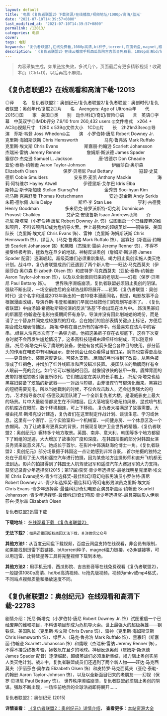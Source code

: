 ```yaml
---
layout: default
title: '电影《复仇者联盟2》下载资源/在线播放/视频地址/1080p/高清/蓝光'
date: "2021-07-10T14:39:57+0800"
last_modified_at: "2021-07-10T14:39:57+0800"
permalink: /12013/
categories: 电影
cover:
tags: 电影
keywords: '复仇者联盟2,在线免费看,1080p高清,bt种子,torrent,百度云盘,magnet,磁力链,迅雷下载资源'
description: '《复仇者联盟2》在线云播放手机西瓜影院吉吉影音免费看，1080p高清bd/hd未删减完整版和tc抢先枪版，mkv/mp4格式，附带bt/torrent种子、magnet/磁力链、百度云盘、网盘资源迅雷下载链接'
---
```


>内容采集生成，如果链接失效，多试几个，页面最后有更多精彩视频！收藏本页（Ctrl+D)，以后再找不麻烦。


## 《复仇者联盟2》在线观看和高清下载-12013

◎译　　名　复仇者联盟2：奥创纪元/复仇者联盟2/复仇者联盟：奥创时代/复仇者联盟：奥创年代/复联2◎片　　名　Avengers: Age of Ultron◎年　　代　2015◎国　　家　美国◎类　　别　动作/科幻/奇幻/冒险◎语　　言　英语◎字　　幕　中英双字◎IMDb评分 7.9/10 from 260,432 users ◎文件格式　x264 + AC3◎视频尺寸　1280 x 539◎文件大小　1CD◎片　　长　2h21m33sec◎导　　演　乔斯·韦登 Joss Whedon◎主　　演　小罗伯特·唐尼 Robert Downey Jr.　　　　　　克里斯·海姆斯沃斯 Chris Hemsworth　　　　　　马克·鲁弗洛 Mark Ruffalo　　　　　　克里斯·埃文斯 Chris Evans　　　　　　斯嘉丽·约翰逊 Scarlett Johansson　　　　　　杰瑞米·雷纳 Jeremy Renner　　　　　　詹姆斯·斯派德 James Spader　　　　　　塞缪尔·杰克逊 Samuel L. Jackson　　　　　　唐·钱德尔 Don Cheadle　　　　　　亚伦·泰勒-约翰逊 Aaron Taylor-Johnson　　　　　　伊丽莎白·奥尔森 Elizabeth Olsen　　　　　　保罗·贝坦尼 Paul Bettany　　　　　　寇碧·史莫德斯 Cobie Smulders　　　　　　安东尼·麦凯 Anthony Mackie　　　　　　海莉·阿特维尔 Hayley Atwell　　　　　　伊德里斯·艾尔巴 Idris Elba　　　　　　斯特兰·斯卡斯加德 Stellan Skarsg?rd　　　　　　金秀贤 Soo-hyun Kim　　　　　　托马斯·克莱舒曼 Thomas Kretschmann　　　　　　安迪·瑟金斯 Andy Serkis　　　　　　朱莉·德尔佩 Julie Delpy　　　　　　斯坦·李 Stan Lee　　　　　　亨利·古德曼 Henry Goodman　　　　　　多米尼克·普罗沃斯特-切克利 Dominique Provost-Chalkley　　　　　　艾萨克·安德鲁斯 Isaac Andrews◎简　　介　　托尼·斯塔克（小罗伯特·唐尼 Robert Downey Jr. 饰）试图重启一个已经废弃的维和项目，不料该项目却成为危机导火索。世上最强大的超级英雄——钢铁侠、美国队长（克里斯·埃文斯 Chris Evans 饰）、雷神（克里斯·海姆斯沃斯 Chris Hemsworth 饰）、绿巨人（马克·鲁弗洛 Mark Ruffalo 饰）、黑寡妇（斯嘉丽·约翰逊 Scarlett Johansson 饰）和鹰眼（杰瑞米·雷纳 Jeremy Renner 饰），不得不接受终极考验，拯救危在旦夕的地球。神秘反派奥创（詹姆斯·斯派德 James Spader 配音）逐渐崛起，超级英雄们必须重新集结，竭力阻止奥创实施人类灭绝计划。战斗中，复仇者联盟成员们还遇到了两个新人物——旺达·马克西莫夫（伊丽莎白·奥尔森 Elizabeth Olsen 饰）和皮特罗·马克西莫夫（亚伦·泰勒-约翰逊 Aaron Taylor-Johnson 饰），以及以全新面目归来的老朋友——幻视（保罗·贝坦尼 Paul Bettany 饰）。　　世界秩序濒临崩溃，复仇者联盟必须阻止奥创的阴谋。强敌不断出现，一场空前绝后的全球浩战即将展开……花絮.《复仇者联盟：奥创时代》这个名字和漫威2013年新出的一套10卷本漫画同名，但是，电影故事不会根据漫画改编，导演乔斯·韦登和编剧们早就已经按他们的规划写剧本了。.《复仇者联盟》中由汤姆·希德勒斯顿扮演的反派“洛基”不会出现在本片中。.饰演黑寡妇的斯嘉丽·约翰逊在电影拍摄期间怀有身孕，导演并没有因此削减她的戏份，而是请了三个替身共同完成较激烈的打戏，会在她们的脸部表情关键点上标记，方便后期合成处理表情捕捉。.斯坦·李称在自己所有的客串中，他最喜欢在该片中的客串。.绿巨人浩克本次有了一条弹力裤。他把这条裤子穿在衣服底下，这样下次变身时就不会再发生尴尬情况了。这条高科技短裤由超细纤维制成，可以随意伸展。.托尼·斯塔克升级了鹰眼的装备，使他有各式箭头配合各种目的使用。部分箭头的作用在电影中有明确展示，部分则会让观众看得目瞪口呆。箭筒也变得更高级——更自动化、装箭速度更快，可装九支箭。.鹰眼的弓也得到了改良，从黑色被漆成了红褐色，并增加了红外线瞄准和声波瞄准装置。.美国队长的盾牌同样有令人眼前一亮的变化。如今它可以被随时召回，就像钢铁侠的装甲一样。盾牌背面的皮带扣被磁铁吸引装置所取代，它们被固定在美队的长手套上。.托尼·斯塔克也给黑寡妇装备了炫酷的新武器——一对战斗短棍，由菲律宾竹节棍演化而来。黑寡妇的短棍需要充电，所以当她戳刺的时候，不仅会攻击敌人，还会迸发强大的电力。.艺术指导查尔斯·伍德及其团队建了一个全新复仇者大楼，是漫威影史上最大的场景。片中大量剧情都发生在不同楼层。巨大落地窗尽收纽约风景，昆式喷气机的机库近在眼前。数个环境相连，可上下移动。.复仇者大楼满足了故事需要。大楼由托尼·斯塔克设计建造，复仇者们在这里制定作战计划、谈谈生意、学习或休息。这里有一个客厅、三个实验室和一个机械室、一间健身房、一个休息区及一个衣帽间。.为了让故事有更真实的背景，并展现复联护卫全世界的精髓，《复仇者联盟2：奥创纪元》辗转多个地方取景。英国、南非、意大利、韩国等多个地方都留下了剧组的足迹，大大增加了故事的广度和深度。.在韩国拍摄的部分对韩国女演员秀贤来说意义非凡。她成长于首尔，在影片中饰演赵海伦博士一角。《复仇者联盟2：奥创纪元》部分场景摄于韩国这一点让她感到非常自豪。.首尔拍摄的独特之处在于启用了无人机和遥控汽车进行拍摄，因为某些地方连摄影师和直升飞机都无法到达。影片的拍摄得到了韩国无人机驾驶冠军和遥控汽车大赛冠军的大力支持。获奖记录青少年选择奖(2015；第17届)获奖·青少年选择奖-最抢戏明星克里斯·埃文斯 Chris Evans提名·青少年选择奖-最佳科幻/奇幻电影男演员小罗伯特·唐尼 Robert Downey Jr. ·青少年选择奖-最佳科幻/奇幻电影男演员克里斯·埃文斯 Chris Evans ·青少年选择奖-最佳科幻/奇幻电影女演员斯嘉丽·约翰逊 Scarlett Johansson ·青少年选择奖-最佳科幻/奇幻电影·青少年选择奖-最具突破影人伊丽莎白·奥尔森 Elizabeth Olsen


复仇者联盟2迅雷下载

**下载地址**： [在线观看下载 《复仇者联盟2》](https://www.993dy.com//vod-detail-id-35303.html) 


**无法下载?**：`如果迅雷因版权原因无法下载，关注微信公众号 `

**其他方法1**：从百度云网盘下载视频，百度云网盘支持在线观看，非会员有限制，如果能找到迅雷下载链接、bt/torrent种子、magnet磁力链接、e2dk链接等，可以用迅雷、比特彗星等工具将完整视频下载到本地。

**其他方法2**：用手机云播、西瓜影院、吉吉影音等在线免费观看《复仇者联盟2》，一般提供1080p高清、hd/bd高清视频、tc抢先版视频，视频为mkv或mp4格式，不同站点视频质量和播放速度不同。


## 《复仇者联盟2：奥创纪元》在线观看和高清下载-22783

剧情介绍：托尼·斯塔克（小罗伯特·唐尼 Robert Downey Jr. 饰）试图重启一个已经废弃的维和项目，不料该项目却成为危机导火索。世上最强大的超级英雄——钢铁侠、美国队长（克里斯·埃文斯 Chris Evans 饰）、雷神（克里斯·海姆斯沃斯 Chris Hemsworth 饰）、绿巨人（马克·鲁弗洛 Mark Ruffalo 饰）、黑寡妇（斯嘉丽·约翰逊 Scarlett Johansson 饰）和鹰眼（杰瑞米·雷纳 Jeremy Renner 饰），不得不接受终极考验，拯救危在旦夕的地球。神秘反派奥创（詹姆斯·斯派德 James Spader 配音）逐渐崛起，超级英雄们必须重新集结，竭力阻止奥创实施人类灭绝计划。战斗中，复仇者联盟成员们还遇到了两个新人物——旺达·马克西莫夫（伊丽莎白·奥尔森 Elizabeth Olsen 饰）和皮特罗·马克西莫夫（亚伦·泰勒-约翰逊 Aaron Taylor-Johnson 饰），以及以全新面目归来的老朋友——幻视（保罗·贝坦尼 Paul Bettany 饰）。   世界秩序濒临崩溃，复仇者联盟必须阻止奥创的阴谋。强敌不断出现，一场空前绝后的全球浩战即将展开……


复仇者联盟2：奥创纪元 (2015)

**详情查看**： [《复仇者联盟2：奥创纪元》详情介绍](/movie/22783/)， **查看更多**：[本站资源大全](/movie/t/all/)

